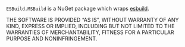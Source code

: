 `ESBuild.MSBuild` is a NuGet package which wraps [esbuild](https://esbuild.github.io/).

THE SOFTWARE IS PROVIDED “AS IS”, WITHOUT WARRANTY OF ANY KIND, EXPRESS OR IMPLIED, INCLUDING BUT NOT LIMITED TO THE WARRANTIES OF MERCHANTABILITY, FITNESS FOR A PARTICULAR PURPOSE AND NONINFRINGEMENT.
